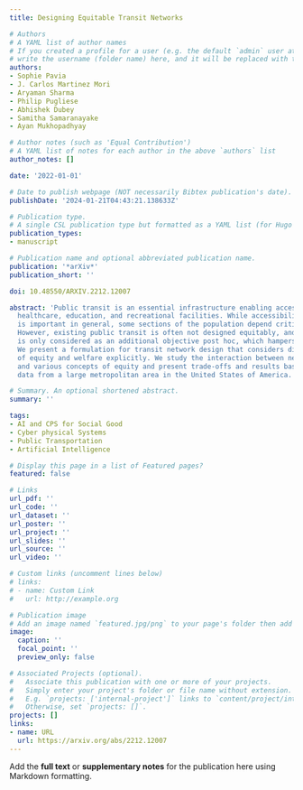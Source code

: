 ```yaml
---
title: Designing Equitable Transit Networks

# Authors
# A YAML list of author names
# If you created a profile for a user (e.g. the default `admin` user at `content/authors/admin/`), 
# write the username (folder name) here, and it will be replaced with their full name and linked to their profile.
authors:
- Sophie Pavia
- J. Carlos Martinez Mori
- Aryaman Sharma
- Philip Pugliese
- Abhishek Dubey
- Samitha Samaranayake
- Ayan Mukhopadhyay

# Author notes (such as 'Equal Contribution')
# A YAML list of notes for each author in the above `authors` list
author_notes: []

date: '2022-01-01'

# Date to publish webpage (NOT necessarily Bibtex publication's date).
publishDate: '2024-01-21T04:43:21.138633Z'

# Publication type.
# A single CSL publication type but formatted as a YAML list (for Hugo requirements).
publication_types:
- manuscript

# Publication name and optional abbreviated publication name.
publication: '*arXiv*'
publication_short: ''

doi: 10.48550/ARXIV.2212.12007

abstract: 'Public transit is an essential infrastructure enabling access to employment,
  healthcare, education, and recreational facilities. While accessibility to transit
  is important in general, some sections of the population depend critically on transit.
  However, existing public transit is often not designed equitably, and often, equity
  is only considered as an additional objective post hoc, which hampers systemic changes.
  We present a formulation for transit network design that considers different notions
  of equity and welfare explicitly. We study the interaction between network design
  and various concepts of equity and present trade-offs and results based on real-world
  data from a large metropolitan area in the United States of America. '

# Summary. An optional shortened abstract.
summary: ''

tags:
- AI and CPS for Social Good
- Cyber physical Systems
- Public Transportation
- Artificial Intelligence

# Display this page in a list of Featured pages?
featured: false

# Links
url_pdf: ''
url_code: ''
url_dataset: ''
url_poster: ''
url_project: ''
url_slides: ''
url_source: ''
url_video: ''

# Custom links (uncomment lines below)
# links:
# - name: Custom Link
#   url: http://example.org

# Publication image
# Add an image named `featured.jpg/png` to your page's folder then add a caption below.
image:
  caption: ''
  focal_point: ''
  preview_only: false

# Associated Projects (optional).
#   Associate this publication with one or more of your projects.
#   Simply enter your project's folder or file name without extension.
#   E.g. `projects: ['internal-project']` links to `content/project/internal-project/index.md`.
#   Otherwise, set `projects: []`.
projects: []
links:
- name: URL
  url: https://arxiv.org/abs/2212.12007
---
```


Add the **full text** or **supplementary notes** for the publication here using Markdown formatting.
